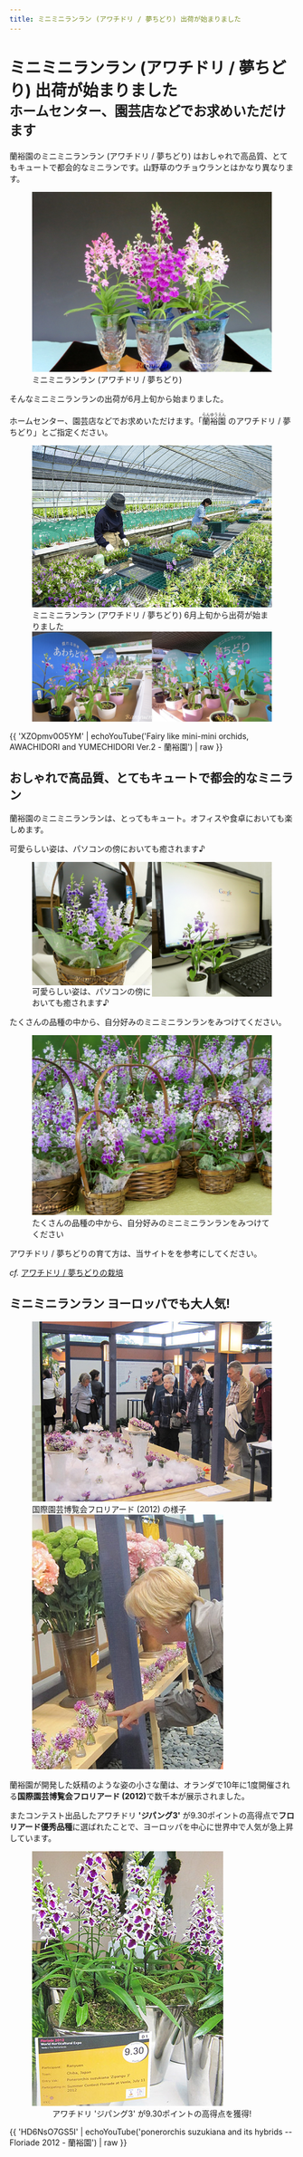 ```yaml
---
title: ミニミニランラン (アワチドリ / 夢ちどり) 出荷が始まりました
---
```

ミニミニランラン (アワチドリ / 夢ちどり)  出荷が始まりました<br /><small>ホームセンター、園芸店などでお求めいただけます</small>
==
蘭裕園のミニミニランラン (アワチドリ / 夢ちどり) はおしゃれで高品質、とてもキュートで都会的なミニランです。山野草のウチョウランとはかなり異なります。

<figure>
  <img src="/assets/images/ponerorchis_fun_1.jpg" alt="ミニミニランラン (アワチドリ / 夢ちどり) - 蘭裕園" />
  <figcaption>ミニミニランラン (アワチドリ / 夢ちどり)</figcaption>
</figure>

そんなミニミニランランの出荷が6月上旬から始まりました。

ホームセンター、園芸店などでお求めいただけます。「<ruby><rb>蘭裕園</rb><rp>[</rp><rt>らんゆうえん</rt><rp>]</rp></ruby> のアワチドリ / 夢ちどり」とご指定ください。

<figure>
  <img src="/assets/images/shipment_chidori_1.jpg" alt="ミニミニランラン (アワチドリ / 夢ちどり) 6月上旬から出荷が始まりました - 蘭裕園" />
  <figcaption>ミニミニランラン (アワチドリ / 夢ちどり) 6月上旬から出荷が始まりました</figcaption>
  <img src="/assets/images/shipment_chidori_2.jpg" alt="ミニミニランラン (アワチドリ / 夢ちどり) 6月上旬から出荷が始まりました - 蘭裕園" />
</figure>

{{ 'XZOpmv0O5YM' | echoYouTube('Fairy like mini-mini orchids, AWACHIDORI and YUMECHIDORI Ver.2  - 蘭裕園') | raw }}

おしゃれで高品質、とてもキュートで都会的なミニラン
--
蘭裕園のミニミニランランは、とってもキュート。オフィスや食卓においても楽しめます。

可愛らしい姿は、パソコンの傍においても癒されます♪

<figure>
  <img src="/assets/images/ponerorchis_fun_3.jpg" alt="ミニミニランラン (アワチドリ / 夢ちどり) - 蘭裕園" style="float: left; width: 49.9%;" />
  <img src="/assets/images/ponerorchis_fun_2.jpg" alt="ミニミニランラン (アワチドリ / 夢ちどり) - 蘭裕園" style="float: right; width: 49.9%;" />
  <figcaption>可愛らしい姿は、パソコンの傍においても癒されます♪</figcaption>
</figure>

たくさんの品種の中から、自分好みのミニミニランランをみつけてください。

<figure>
  <img src="/assets/images/ponerorchis_fun_4.jpg" alt="ミニミニランラン (アワチドリ / 夢ちどり) - 蘭裕園" />
  <figcaption>たくさんの品種の中から、自分好みのミニミニランランをみつけてください</figcaption>
</figure>

アワチドリ / 夢ちどりの育て方は、当サイトをを参考にしてください。

_cf._ [アワチドリ / 夢ちどりの栽培](/ponerorchis/cultivation/)

ミニミニランラン ヨーロッパでも大人気!
--
<figure>
  <img src="/assets/images/floriade2012_3.jpg" alt="国際園芸博覧会フロリアード (2012) の様子 - 蘭裕園"/>
  <figcaption>国際園芸博覧会フロリアード (2012) の様子</figcaption>
  <img src="/assets/images/floriade2012_1.jpg" alt="国際園芸博覧会フロリアード (2012) の様子 - 蘭裕園"/>
</figure>

蘭裕園が開発した妖精のような姿の小さな蘭は、オランダで10年に1度開催される<b>国際園芸博覧会フロリアード (2012)</b>で数千本が展示されました。

またコンテスト出品したアワチドリ <b>'ジパング3'</b> が9.30ポイントの高得点で<b>フロリアード優秀品種</b>に選ばれたことで、ヨーロッパを中心に世界中で人気が急上昇しています。

<figure>
  <img src="/assets/images/floriade2012_2.jpg" alt="アワチドリ 'ジパング3' が9.30ポイントの高得点を獲得! - 蘭裕園" />
  <figcaption style="text-align: center;">アワチドリ 'ジパング3' が9.30ポイントの高得点を獲得!</figcaption>
</figure>

{{ 'HD6NsO7GS5I' | echoYouTube('ponerorchis suzukiana and its hybrids -- Floriade 2012  - 蘭裕園') | raw }}
